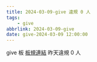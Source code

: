 ```yaml
---
title: 2024-03-09-give 違規 0 人
tags:
    - give
abbrlink: 2024-03-09-give
date: give-2024-03-09 12:00:00
---
```

give 板 [板規連結](https://www.ptt.cc/bbs/give/M.1612495900.A.C32.html)
昨天違規 0 人
